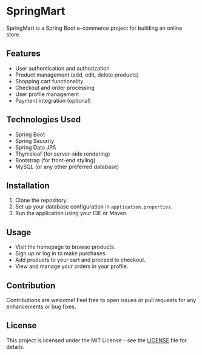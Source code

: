 # SpringMart

SpringMart is a Spring Boot e-commerce project for building an online store.

## Features

- User authentication and authorization
- Product management (add, edit, delete products)
- Shopping cart functionality
- Checkout and order processing
- User profile management
- Payment integration (optional)

## Technologies Used

- Spring Boot
- Spring Security
- Spring Data JPA
- Thymeleaf (for server-side rendering)
- Bootstrap (for front-end styling)
- MySQL (or any other preferred database)

## Installation

1. Clone the repository.
2. Set up your database configuration in `application.properties`.
3. Run the application using your IDE or Maven.

## Usage

- Visit the homepage to browse products.
- Sign up or log in to make purchases.
- Add products to your cart and proceed to checkout.
- View and manage your orders in your profile.

## Contribution

Contributions are welcome! Feel free to open issues or pull requests for any enhancements or bug fixes.

## License

This project is licensed under the MIT License - see the [LICENSE](LICENSE) file for details.

